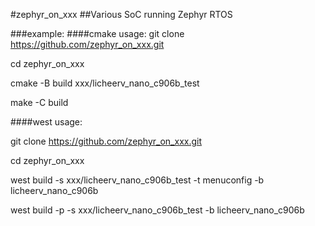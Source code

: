 #zephyr_on_xxx
##Various SoC  running Zephyr RTOS

###example:
####cmake usage:
git clone https://github.com/zephyr_on_xxx.git

cd zephyr_on_xxx

cmake -B build xxx/licheerv_nano_c906b_test

make -C build


####west usage:

git clone https://github.com/zephyr_on_xxx.git

cd zephyr_on_xxx

west build -s xxx/licheerv_nano_c906b_test -t menuconfig -b licheerv_nano_c906b

west build -p -s xxx/licheerv_nano_c906b_test -b licheerv_nano_c906b

